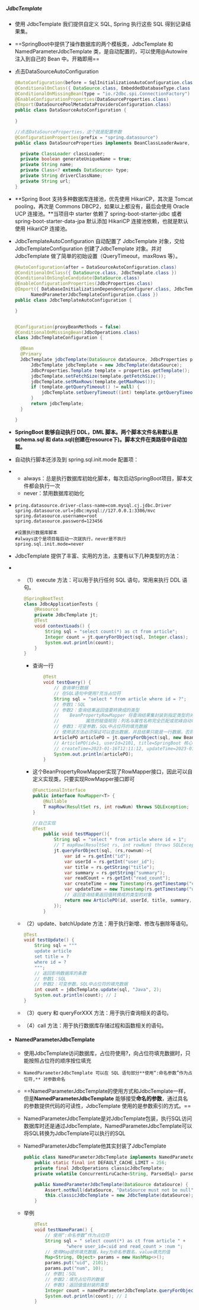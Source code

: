 ##### JdbcTemplate

* 使用 JdbcTemplate 我们提供自定义 SQL, Spring 执行这些 SQL 得到记录结果集。

* ==SpringBoot中提供了操作数据库的两个模板类，JdbcTemplate 和 NamedParameterJdbcTemplate 类，是自动配置的，可以使用@Autowire 注入到自己的 Bean 中。开箱即用==

* 点击DataSourceAutoConfiguration

  ```java
  @AutoConfiguration(before = SqlInitializationAutoConfiguration.class)
  @ConditionalOnClass({ DataSource.class, EmbeddedDatabaseType.class })
  @ConditionalOnMissingBean(type = "io.r2dbc.spi.ConnectionFactory")
  @EnableConfigurationProperties(DataSourceProperties.class)
  @Import(DataSourcePoolMetadataProvidersConfiguration.class)
  public class DataSourceAutoConfiguration {
      
  }
  
  //点击DataSourceProperties，这个就是配置参数
  @ConfigurationProperties(prefix = "spring.datasource")
  public class DataSourceProperties implements BeanClassLoaderAware, InitializingBean {
  
  	private ClassLoader classLoader;
  	private boolean generateUniqueName = true;
  	private String name;
  	private Class<? extends DataSource> type;
  	private String driverClassName;
  	private String url;
  }
  ```

* **Spring Boot 支持多种数据库连接池，优先使用 HikariCP，其次是 Tomcat pooling，再次是 Commons DBCP2，如果以上都没有，最后会使用 Oracle UCP 连接池。**当项目中 starter 依赖了 spring-boot-starter-jdbc 或者 spring-boot-starter-data-jpa 默认添加 HikariCP 连接池依赖，也就是默认使用 HikariCP 连接池。

* JdbcTemplateAutoConfiguration 自动配置了 JdbcTemplate 对象，交给 JdbcTemplateConfiguration 创建了JdbcTemplate 对象。并对 JdbcTemplate 做了简单的初始设置（QueryTimeout，maxRows 等）。

  ```java
  @AutoConfiguration(after = DataSourceAutoConfiguration.class)
  @ConditionalOnClass({ DataSource.class, JdbcTemplate.class })
  @ConditionalOnSingleCandidate(DataSource.class)
  @EnableConfigurationProperties(JdbcProperties.class)
  @Import({ DatabaseInitializationDependencyConfigurer.class, JdbcTemplateConfiguration.class,
  		NamedParameterJdbcTemplateConfiguration.class })
  public class JdbcTemplateAutoConfiguration {
  
  }
  
  
  @Configuration(proxyBeanMethods = false)
  @ConditionalOnMissingBean(JdbcOperations.class)
  class JdbcTemplateConfiguration {
  
  	@Bean
  	@Primary
  	JdbcTemplate jdbcTemplate(DataSource dataSource, JdbcProperties properties) {
  		JdbcTemplate jdbcTemplate = new JdbcTemplate(dataSource);
  		JdbcProperties.Template template = properties.getTemplate();
  		jdbcTemplate.setFetchSize(template.getFetchSize());
  		jdbcTemplate.setMaxRows(template.getMaxRows());
  		if (template.getQueryTimeout() != null) {
  			jdbcTemplate.setQueryTimeout((int) template.getQueryTimeout().getSeconds());
  		}
  		return jdbcTemplate;
  	}
  
  }
  ```



* **SpringBoot 能够自动执行 DDL，DML 脚本。两个脚本文件名称默认是 schema.sql 和 data.sql(创建在resource下)。脚本文件在类路径中自动加载。**
* 自动执行脚本还涉及到 spring.sql.init.mode 配置项：

- - always：总是执行数据库初始化脚本，每次启动SpringBoot项目，脚本文件都会执行一次
  - never：禁用数据库初始化

- ```properties
  pring.datasource.driver-class-name=com.mysql.cj.jdbc.Driver
  spring.datasource.url=jdbc:mysql://127.0.0.1:3306/mvc
  spring.datasource.username=root
  spring.datasource.password=123456
  
  #设置执行数据库脚本
  #always这个是项目每启动一次就执行，never是不执行
  spring.sql.init.mode=never
  ```





* JdbcTemplate 提供了丰富、实用的方法，主要有以下几种类型的方法：

- - （1）execute 方法：可以用于执行任何 SQL 语句，常用来执行 DDL 语句。

    ```java
    @SpringBootTest
    class JdbcApplicationTests {
        @Resource
        private JdbcTemplate jt;
        @Test
        void contextLoads() {
            String sql = "select count(*) as ct from article";
            Integer count = jt.queryForObject(sql, Integer.class);
            System.out.println(count);
        }
    }
    ```

    * 查询一行

      ```java
          @Test
          void testQuery() {
              // 查询单行数据
              // 在SQL语句中使用?充当占位符
              String sql = "select * from article where id = ?";
              // 参数1：SQL
              // 参数2：查询结果返回值要转换成的类型
              //    BeanPropertyRowMapper 将查询结果集封装到指定类型的对象中，
              //          属性的赋值规则：列名与属性名称完全匹配或驼峰自动映射
              // 参数3：可变参数，SQL中占位符的填充数据
              // 使用该方法必须保证可以查出数据，并且结果只能是一行数据，否则会报错
              ArticlePO articlePO = jt.queryForObject(sql, new BeanPropertyRowMapper<>(ArticlePO.class), 1);
              // ArticlePO(id=1, userId=2101, title=SpringBoot 核心注解, summary=核心注解的主要作用, readCount=8976,
              // createTime=2023-01-16T12:11:12, updateTime=2023-01-16T12:11:19)
              System.out.println(articlePO);
          }
      ```

    * 这个BeanPropertyRowMapper实现了RowMapper接口，因此可以自定义实现类，只要实现RowMapper接口即可

      ```java
      @FunctionalInterface
      public interface RowMapper<T> {
          @Nullable
          T mapRow(ResultSet rs, int rowNum) throws SQLException;
      }
      ```

      ```java
      //自己实现    
      @Test
          public void testMapper(){
              String sql = "select * from article where id = 1";
              // T mapRow(ResultSet rs, int rowNum) throws SQLException;
              jt.queryForObject(sql, (rs,rownum)->{
                  var id = rs.getInt("id");
                  var userId = rs.getInt("user_id");
                  var title = rs.getString("title");
                  var summary = rs.getString("summary");
                  var readCount = rs.getInt("read_count");
                  var createTime = new Timestamp(rs.getTimestamp("create_time").getTime()).toLocalDateTime();
                  var updateTime = new Timestamp(rs.getTimestamp("update_time").getTime()).toLocalDateTime();
                  // 返回查询结果返回值转换成的类型的对象
                  return new ArticlePO(id, userId, title, summary, readCount, createTime, updateTime);
              });
          }
      ```

      

  - （2）update、batchUpdate 方法：用于执行新增、修改与删除等语句。

    ```java
    @Test
    void testUpdate() {
        String sql = """
        update article
        set title = ?
        where id = ?
        """;
        // 返回影响数据库的条数
        // 参数1：SQL
        // 参数2：可变参数，SQL中占位符的填充数据
        int count = jdbcTemplate.update(sql, "Java", 2);
        System.out.println(count); // 1
    }
    ```

    

  - （3）query 和 queryForXXX 方法：用于执行查询相关的语句。

  - （4）call 方法：用于执行数据库存储过程和函数相关的语句。



* #### NamedParameterJdbcTemplate

  * 使用JdbcTemplate访问数据库，占位符使用?，向占位符填充数据时，只能按照占位符的顺序按位填充

  * `NamedParameterJdbcTemplate 可以在 SQL 语句部分**使用“:命名参数”作为占位符,** 对参数命名`

  * ==NamedParameterJdbcTemplate的使用方式和JdbcTemplate一样，但是**NamedParameterJdbcTemplate** 能够接受**命名的参数**，通过具名的参数提供代码的可读性，JdbcTemplate 使用的是参数索引的方式。==

  * NamedParameterJdbcTemplate是对JdbcTemplate包装，执行SQL访问数据库时还是通过JdbcTemplate，NamedParameterJdbcTemplate可以将SQL转换为JdbcTemplate可以执行的SQL

  * NamedParameterJdbcTemplate他其实封装了JdbcTemplate

    ```java
    public class NamedParameterJdbcTemplate implements NamedParameterJdbcOperations {
        public static final int DEFAULT_CACHE_LIMIT = 256;
        private final JdbcOperations classicJdbcTemplate;
        private volatile ConcurrentLruCache<String, ParsedSql> parsedSqlCache = new ConcurrentLruCache(256, NamedParameterUtils::parseSqlStatement);
    
        public NamedParameterJdbcTemplate(DataSource dataSource) {
            Assert.notNull(dataSource, "DataSource must not be null");
            this.classicJdbcTemplate = new JdbcTemplate(dataSource);
        }
    ```

  * 举例

    ```java
        @Test
        void testNameParam() {
            // 使用“:命名参数”作为占位符
            String sql = " select count(*) as ct from article " +
                    "where user_id=:uid and read_count > :num ";
            // 使用Map提供填充数据，key为命名参数名，value填充的值
            Map<String, Object> params = new HashMap<>();
            params.put("uid", 2101);
            params.put("num", 10);
            // 参数1：SQL
            // 参数2：填充占位符的数据
            // 参数3：返回值值封装的类型
            Integer count = namedParameterJdbcTemplate.queryForObject(sql, params, Integer.class);
            System.out.println(count); // 1
        }
    ```

  